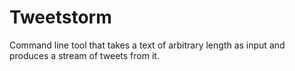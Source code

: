 # Tweetstorm

Command line tool that takes a text of arbitrary length as input and produces a stream of tweets from it.

